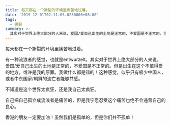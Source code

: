 ```yaml
---
title: 每天都在一个撕裂的环境里痛苦地过着。
date: '2019-12-01T02:11:05.0250000+08:00'
tags:
  - 撕裂
summary: >-
  其实对于世界上绝大部分的人来说，爱国/爱自己出生的土地是正常的，不爱国是不正常的。但是出生在这个不值得爱的地方，或许是我的原罪。我做什么都是错的！
---
```

每天都在一个撕裂的环境里痛苦地过着。

有一种流浪者的感觉，也就是entwurzelt。其实对于世界上绝大部分的人来说，爱国/爱自己出生的土地是正常的，不爱国是不正常的。但是出生在这个不值得爱的地方，或许是我的原罪。我做什么都是错的！这种感觉，似乎只有极少中国人，或者中东国家/朝鲜的流亡者能够共感。

不知道是这个世界太疯狂，还是我自己太疯狂。

自己把自己孤立成流浪者是痛苦的，但是我宁愿忍受这个痛苦也绝不会违背自己的良心。

香港的朋友一定要加油！虽然我们是孤单的，但是你们并不孤单！